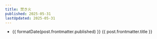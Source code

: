 ```yaml
---
title: 焚き火
published: 2025-05-31
lastUpdated: 2025-05-31
---
```


<ul>
  <li v-for="post of childs">
    <a :href="post.url">    
      {{ formatDate(post.frontmatter.published) }}
      {{ post.frontmatter.title }}
    </a>
  </li>
</ul>

<script setup>
import { data as posts } from '../takibi.data.mjs'
import { useData } from 'vitepress'
import { computed } from 'vue'
import { formatDate } from '../utils.mjs'

const { frontmatter } = useData()
const childs = computed(() => {
  const filterd = posts.filter(post => {
    return post.frontmatter.title !== frontmatter.value.title
  })
  return filterd.sort((a, b) => {
    return new Date(b.frontmatter.published) - new Date(a.frontmatter.published)
  })
})
</script>
